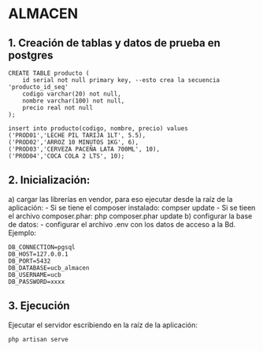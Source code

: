 # ALMACEN

## 1. Creación de tablas y datos de prueba en postgres

	CREATE TABLE producto (
		id serial not null primary key, --esto crea la secuencia 'producto_id_seq'
		codigo varchar(20) not null,
		nombre varchar(100) not null,
		precio real not null
	);
	
	insert into producto(codigo, nombre, precio) values
	('PROD01','LECHE PIL TARIJA 1LT', 5.5),
	('PROD02','ARROZ 10 MINUTOS 1KG', 6),
	('PROD03','CERVEZA PACEÑA LATA 700ML', 10),
	('PROD04','COCA COLA 2 LTS', 10);

## 2. Inicialización:

  a) cargar las librerías en vendor, para eso ejecutar desde la raíz de la aplicación:
    - Si se tiene el composer instalado: compser update
    - Si se tieen el archivo composer.phar: php composer.phar update
  b) configurar la base de datos:
    - configurar el archivo .env con los datos de acceso a la Bd. Ejemplo:
    
	DB_CONNECTION=pgsql
	DB_HOST=127.0.0.1
	DB_PORT=5432
	DB_DATABASE=ucb_almacen
	DB_USERNAME=ucb
	DB_PASSWORD=xxxx

## 3. Ejecución

Ejecutar el servidor escribiendo en la raíz de la aplicación:

	php artisan serve
